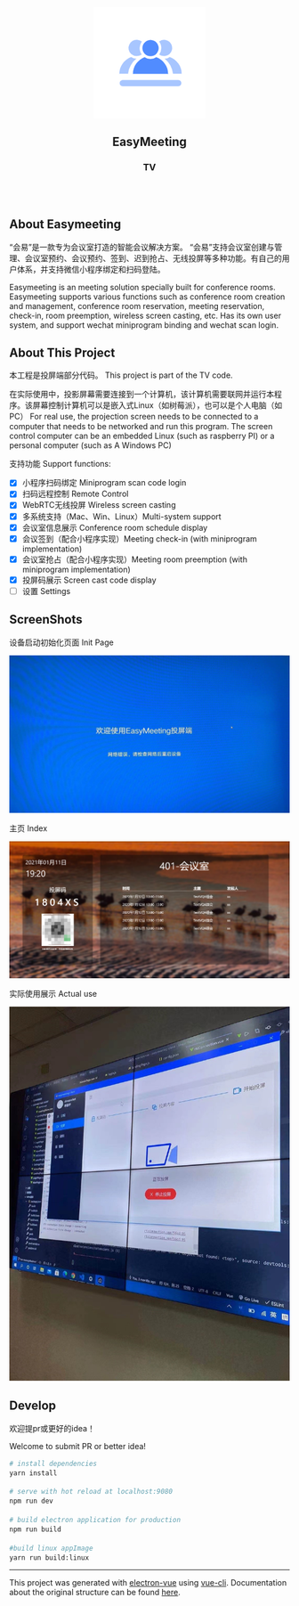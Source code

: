 <div align= "center">
<img align="center" src="screenshots/meetingroom.png" />
<h2 align="center" style="">EasyMeeting</h2>
<h3 align="center" style="">TV</h3>
<br/><br/>
</div>


## About Easymeeting

“会易”是一款专为会议室打造的智能会议解决方案。
“会易”支持会议室创建与管理、会议室预约、会议预约、签到、迟到抢占、无线投屏等多种功能。有自己的用户体系，并支持微信小程序绑定和扫码登陆。

Easymeeting is an meeting solution specially built for conference rooms.
Easymeeting supports various functions such as conference room creation and management, conference room reservation, meeting reservation, check-in, room preemption, wireless screen casting, etc. Has its own user system, and support wechat miniprogram binding and wechat scan login.

## About This Project
本工程是投屏端部分代码。
This project is part of the TV code.

在实际使用中，投影屏幕需要连接到一个计算机，该计算机需要联网并运行本程序。该屏幕控制计算机可以是嵌入式Linux（如树莓派），也可以是个人电脑（如PC）
For real use, the projection screen needs to be connected to a computer that needs to be networked and run this program. The screen control computer can be an embedded Linux (such as raspberry PI) or a personal computer (such as A Windows PC)

支持功能 Support functions: 
- [x]  小程序扫码绑定 Miniprogram scan code login
- [x]  扫码远程控制  Remote Control
- [x]  WebRTC无线投屏 Wireless screen casting
- [x]  多系统支持（Mac、Win、Linux）Multi-system support
- [x]  会议室信息展示 Conference room schedule display
- [x]  会议签到（配合小程序实现）Meeting check-in (with miniprogram implementation)
- [x]  会议室抢占（配合小程序实现）Meeting room preemption (with miniprogram implementation)
- [x]  投屏码展示 Screen cast code display
- [ ]  设置 Settings

## ScreenShots
设备启动初始化页面 Init Page

![init](screenshots/init.jpg)

主页 Index

![index](screenshots/index.png)

实际使用展示 Actual use

![real](screenshots/real.jpg)

## Develop



欢迎提pr或更好的idea！

Welcome to submit PR or better idea!

``` bash
# install dependencies
yarn install

# serve with hot reload at localhost:9080
npm run dev

# build electron application for production
npm run build

#build linux appImage
yarn run build:linux
```

---

This project was generated with [electron-vue](https://github.com/SimulatedGREG/electron-vue) using [vue-cli](https://github.com/vuejs/vue-cli). Documentation about the original structure can be found [here](https://simulatedgreg.gitbooks.io/electron-vue/content/index.html).

